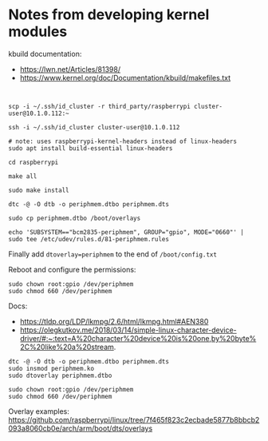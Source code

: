 # Notes from developing kernel modules

kbuild documentation:

- https://lwn.net/Articles/81398/
- https://www.kernel.org/doc/Documentation/kbuild/makefiles.txt


```


scp -i ~/.ssh/id_cluster -r third_party/raspberrypi cluster-user@10.1.0.112:~

ssh -i ~/.ssh/id_cluster cluster-user@10.1.0.112

# note: uses raspberrypi-kernel-headers instead of linux-headers
sudo apt install build-essential linux-headers

cd raspberrypi

make all

sudo make install

dtc -@ -O dtb -o periphmem.dtbo periphmem.dts

sudo cp periphmem.dtbo /boot/overlays

echo 'SUBSYSTEM=="bcm2835-periphmem", GROUP="gpio", MODE="0660"' | sudo tee /etc/udev/rules.d/81-periphmem.rules 
```

Finally add `dtoverlay=periphmem` to the end of `/boot/config.txt`

Reboot and configure the permissions:

```
sudo chown root:gpio /dev/periphmem
sudo chmod 660 /dev/periphmem
```



Docs:
- https://tldp.org/LDP/lkmpg/2.6/html/lkmpg.html#AEN380
- https://olegkutkov.me/2018/03/14/simple-linux-character-device-driver/#:~:text=A%20character%20device%20is%20one,by%20byte%2C%20like%20a%20stream.


```
dtc -@ -O dtb -o periphmem.dtbo periphmem.dts
sudo insmod periphmem.ko
sudo dtoverlay periphmem.dtbo

sudo chown root:gpio /dev/periphmem
sudo chmod 660 /dev/periphmem
```



Overlay examples: https://github.com/raspberrypi/linux/tree/7f465f823c2ecbade5877b8bbcb2093a8060cb0e/arch/arm/boot/dts/overlays



